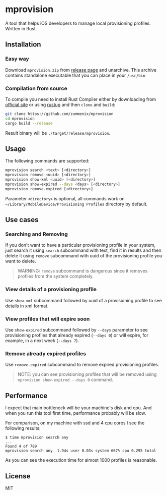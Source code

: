 # mprovision
A tool that helps iOS developers to manage local provisioning profiles.
Written in Rust.

## Installation

### Easy way

Download `mprovision.zip` from
[release page](https://github.com/zummenix/mprovision/releases) and unarchive.
This archive contains standalone executable that you can place in your `/usr/bin`

### Compilation from source

To compile you need to install Rust Compiler either by downloading from
[official site](https://www.rust-lang.org/downloads.html) or using
[rustup](https://www.rustup.rs) and then `clone` and `build`:

```bash
git clone https://github.com/zummenix/mprovision
cd mprovision
cargo build --release
```

Result binary will be `./target/release/mprovision`.

## Usage

The following commands are supported:
```bash
mprovision search <text> [<directory>]
mprovision remove <uuid> [<directory>]
mprovision show-xml <uuid> [<directory>]
mprovision show-expired --days <days> [<directory>]
mprovision remove-expired [<directory>]
```
Parameter `<directory>` is optional, all commands work on
`~/Library/MobileDevice/Provisioning Profiles` directory by default.

## Use cases

### Searching and Removing

If you don't want to have a particular provisioning profile in your system,
just search it using `search` subcommand with text, find it in results and then
delete it using `remove` subcommand with uuid of the provisioning profile you
want to delete.

> WARNING: `remove` subcommand is dangerous since it removes profiles from the
system completely.

### View details of a provisioning profile

Use `show-xml` subcommand followed by uuid of a provisioning profile to see details
in xml format.

### View profiles that will expire soon

Use `show-expired` subcommand followed by `--days` parameter to see provisioning
profiles that already expired (`--days 0`) or will expire, for example, in a
next week (`--days 7`).

### Remove already expired profiles

Use `remove-expired` subcommand to remove expired provisioning profiles.

> NOTE: you can see provisioning profiles that will be removed using
`mprovision show-expired --days 0` command.

## Performance

I expect that main bottleneck will be your machine's disk and cpu.
And when you run this tool first time, performance probably will be slow.

For comparison, on my machine with ssd and 4 cpu cores I see the following results:
```
$ time mprovision search any
...
Found 4 of 789
mprovision search any  1.94s user 0.03s system 667% cpu 0.295 total
```
As you can see the execution time for almost 1000 profiles is reasonable.

## License

MIT
